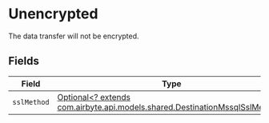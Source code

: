 # Unencrypted

The data transfer will not be encrypted.


## Fields

| Field                                                                                                                           | Type                                                                                                                            | Required                                                                                                                        | Description                                                                                                                     |
| ------------------------------------------------------------------------------------------------------------------------------- | ------------------------------------------------------------------------------------------------------------------------------- | ------------------------------------------------------------------------------------------------------------------------------- | ------------------------------------------------------------------------------------------------------------------------------- |
| `sslMethod`                                                                                                                     | [Optional<? extends com.airbyte.api.models.shared.DestinationMssqlSslMethod>](../../models/shared/DestinationMssqlSslMethod.md) | :heavy_minus_sign:                                                                                                              | N/A                                                                                                                             |